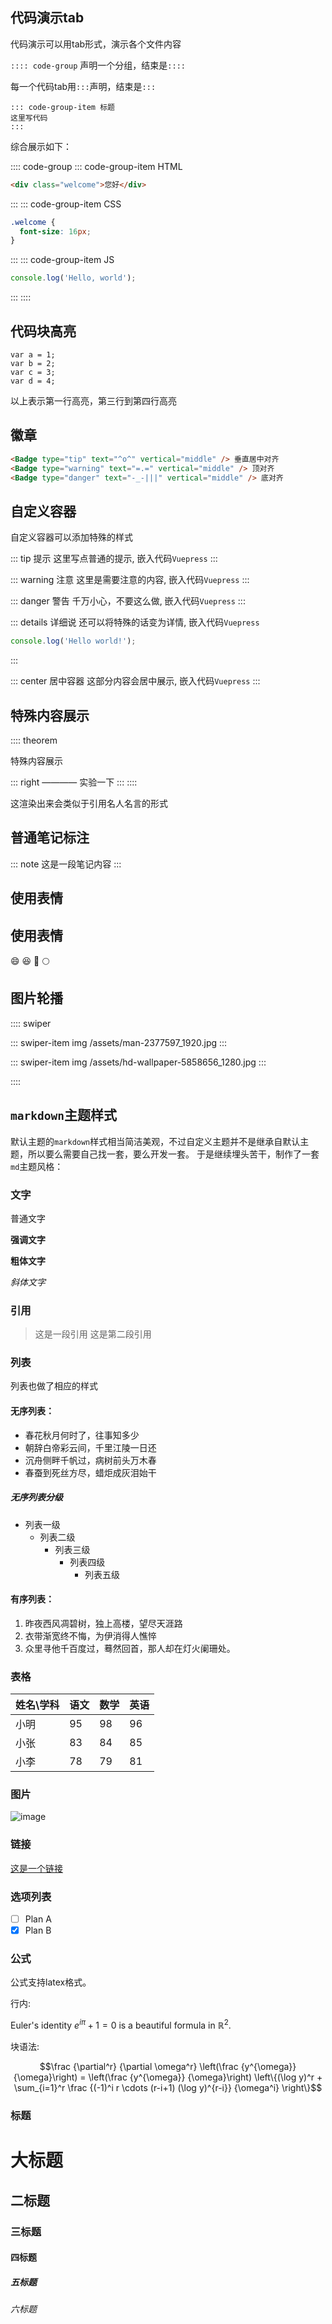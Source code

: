 
## 代码演示tab

代码演示可以用tab形式，演示各个文件内容

`:::: code-group` 声明一个分组，结束是`::::`

每一个代码tab用`:::`声明，结束是`:::`

```
::: code-group-item 标题
这里写代码
:::
```

综合展示如下：

:::: code-group
::: code-group-item HTML
```html
<div class="welcome">您好</div>
```
:::
::: code-group-item CSS
```css
.welcome {
  font-size: 16px;
}
```
:::
::: code-group-item JS
```js
console.log('Hello, world');
```
:::
::::

## 代码块高亮

```js{1, 3-4}
var a = 1;
var b = 2;
var c = 3;
var d = 4;
```
以上表示第一行高亮，第三行到第四行高亮

## 徽章

```html
<Badge type="tip" text="^o^" vertical="middle" /> 垂直居中对齐
<Badge type="warning" text="=.=" vertical="middle" /> 顶对齐
<Badge type="danger" text="-_-|||" vertical="middle" /> 底对齐
```

## 自定义容器

自定义容器可以添加特殊的样式

::: tip 提示
这里写点普通的提示, 嵌入代码`Vuepress`
:::

::: warning 注意
这里是需要注意的内容, 嵌入代码`Vuepress`
:::

::: danger 警告
千万小心，不要这么做, 嵌入代码`Vuepress`
:::

::: details 详细说
还可以将特殊的话变为详情, 嵌入代码`Vuepress`

```js
console.log('Hello world!');
```

:::

::: center 居中容器
这部分内容会居中展示, 嵌入代码`Vuepress`
:::

## 特殊内容展示

:::: theorem

特殊内容展示

::: right
———— 实验一下
:::
::::

这渲染出来会类似于引用名人名言的形式

## 普通笔记标注

::: note
这是一段笔记内容
:::

## 使用表情

## 使用表情

:smile: :laughing: :hospital: :full_moon:

## 图片轮播

:::: swiper

::: swiper-item img
/assets/man-2377597_1920.jpg
:::

::: swiper-item img
/assets/hd-wallpaper-5858656_1280.jpg
:::

::::

## `markdown`主题样式

默认主题的`markdown`样式相当简洁美观，不过自定义主题并不是继承自默认主题，所以要么需要自己找一套，要么开发一套。
于是继续埋头苦干，制作了一套`md`主题风格：

### 文字

普通文字

**强调文字**

__粗体文字__

_斜体文字_

### 引用

> 这是一段引用
> 这是第二段引用

### 列表

列表也做了相应的样式

#### 无序列表：

- 春花秋月何时了，往事知多少
- 朝辞白帝彩云间，千里江陵一日还
- 沉舟侧畔千帆过，病树前头万木春
- 春蚕到死丝方尽，蜡炬成灰泪始干

##### 无序列表分级

- 列表一级
  - 列表二级
    - 列表三级
      - 列表四级
        - 列表五级

#### 有序列表：

1. 昨夜西风凋碧树，独上高楼，望尽天涯路
2. 衣带渐宽终不悔，为伊消得人憔悴
3. 众里寻他千百度过，蓦然回首，那人却在灯火阑珊处。


### 表格

|姓名\学科|语文|数学|英语|
|---|---|---|---|
|小明|95|98|96|
|小张|83|84|85|
|小李|78|79|81|

### 图片

![image](/assets/beach-g8153c8171_640.jpg)
### 链接

[这是一个链接](https://muray.xyz)

### 选项列表

- [ ] Plan A
- [x] Plan B

### 公式

公式支持latex格式。

行内:

Euler's identity $e^{i\pi}+1=0$ is a beautiful formula in $\mathbb{R}^2$.

块语法:

$$\frac {\partial^r} {\partial \omega^r} \left(\frac {y^{\omega}} {\omega}\right) 
= \left(\frac {y^{\omega}} {\omega}\right) \left\{(\log y)^r + \sum_{i=1}^r \frac {(-1)^i r \cdots (r-i+1) (\log y)^{r-i}} {\omega^i} \right\}$$

### 标题
# 大标题
## 二标题
### 三标题
#### 四标题
##### 五标题
###### 六标题
